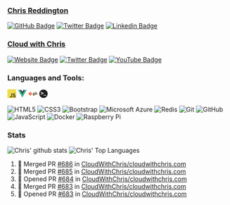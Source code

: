 ### [Chris Reddington](https://github.com/chrisreddington/)
[![GitHub Badge](https://img.shields.io/badge/-@chrisreddington-181717?style=flat-square&logo=GitHub&logoColor=white&link=https://github.com/chrisreddington)](https://github.com/chrisreddington)
[![Twitter Badge](https://img.shields.io/badge/-@reddobowen-00acee?style=flat&logo=Twitter&logoColor=white)](https://twitter.com/intent/follow?screen_name=reddobowen "Follow on Twitter")
[![Linkedin Badge](https://img.shields.io/badge/-chrisreddington-blue?style=flat-square&logo=Linkedin&logoColor=white&link=https://www.linkedin.com/in/chrisreddington/)](https://www.linkedin.com/in/chrisreddington/)

### [Cloud with Chris](https://github.com/chrisreddington/cloudwithchris.com)
[![Website Badge](
https://img.shields.io/website?down_color=red&down_message=down&up_color=green&up_message=Up&url=https%3A%2F%2Fwww.cloudwithchris.com)](https://www.cloudwithchris.com)
[![Twitter Badge](https://img.shields.io/badge/-@CloudWithChris-00acee?style=flat&logo=Twitter&logoColor=white)](https://twitter.com/intent/follow?screen_name=CloudWithChris "Follow on Twitter")
[![YouTube Badge](https://img.shields.io/badge/-CloudWithChris-darkred?style=flat-square&logo=youtube&logoColor=white&link=https://www.youtube.com/channel/UC6KrOsGhSVJBszv_AwbcMxA)](https://www.youtube.com/channel/UC6KrOsGhSVJBszv_AwbcMxA "Subscribe on YouTube")

### Languages and Tools:

<code><img height="20" src="https://raw.githubusercontent.com/github/explore/80688e429a7d4ef2fca1e82350fe8e3517d3494d/topics/javascript/javascript.png"></code>
<code><img height="20" src="https://raw.githubusercontent.com/github/explore/80688e429a7d4ef2fca1e82350fe8e3517d3494d/topics/vue/vue.png"></code>
<code><img height="20" src="https://raw.githubusercontent.com/github/explore/80688e429a7d4ef2fca1e82350fe8e3517d3494d/topics/git/git.png"></code>
<code><img height="20" src="https://raw.githubusercontent.com/github/explore/80688e429a7d4ef2fca1e82350fe8e3517d3494d/topics/terminal/terminal.png"></code>


![HTML5](https://img.shields.io/badge/-HTML5-E34F26?style=flat-square&logo=html5&logoColor=white)
![CSS3](https://img.shields.io/badge/-CSS3-1572B6?style=flat-square&logo=css3)
![Bootstrap](https://img.shields.io/badge/-Bootstrap-563D7C?style=flat-square&logo=bootstrap)
![Microsoft Azure](https://img.shields.io/badge/Microsoft%20Azure-232F7E?style=flat-square&logo=microsoft-azure)
![Redis](https://img.shields.io/badge/-Redis-black?style=flat-square&logo=Redis)
![Git](https://img.shields.io/badge/-Git-black?style=flat-square&logo=git)
![GitHub](https://img.shields.io/badge/-GitHub-181717?style=flat-square&logo=github)
![JavaScript](https://img.shields.io/badge/-JavaScript-black?style=flat-square&logo=javascript)
![Docker](https://img.shields.io/badge/-Docker-black?style=flat-square&logo=docker)
![Raspberry Pi](https://img.shields.io/badge/-Raspberry%20Pi-C51A4A?style=flat-square&logo=Raspberry-Pi)

### Stats

![Chris' github stats](https://github-readme-stats.vercel.app/api?username=chrisreddington&show_icons=true&hide_border=true)
![Chris' Top Languages](https://github-readme-stats.vercel.app/api/top-langs/?username=chrisreddington&hide=TeX&layout=compact)

<!--START_SECTION:activity-->
1. 🎉 Merged PR [#686](https://github.com/CloudWithChris/cloudwithchris.com/pull/686) in [CloudWithChris/cloudwithchris.com](https://github.com/CloudWithChris/cloudwithchris.com)
2. 🎉 Merged PR [#685](https://github.com/CloudWithChris/cloudwithchris.com/pull/685) in [CloudWithChris/cloudwithchris.com](https://github.com/CloudWithChris/cloudwithchris.com)
3. 💪 Opened PR [#684](https://github.com/CloudWithChris/cloudwithchris.com/pull/684) in [CloudWithChris/cloudwithchris.com](https://github.com/CloudWithChris/cloudwithchris.com)
4. 🎉 Merged PR [#683](https://github.com/CloudWithChris/cloudwithchris.com/pull/683) in [CloudWithChris/cloudwithchris.com](https://github.com/CloudWithChris/cloudwithchris.com)
5. 💪 Opened PR [#683](https://github.com/CloudWithChris/cloudwithchris.com/pull/683) in [CloudWithChris/cloudwithchris.com](https://github.com/CloudWithChris/cloudwithchris.com)
<!--END_SECTION:activity-->
